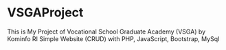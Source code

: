 # VSGAProject
This is My Project of Vocational School Graduate Academy (VSGA) by Kominfo RI
Simple Website (CRUD) with PHP, JavaScript, Bootstrap, MySql

